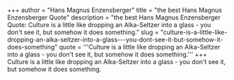 +++
author = "Hans Magnus Enzensberger"
title = "the best Hans Magnus Enzensberger Quote"
description = "the best Hans Magnus Enzensberger Quote: Culture is a little like dropping an Alka-Seltzer into a glass - you don't see it, but somehow it does something."
slug = "culture-is-a-little-like-dropping-an-alka-seltzer-into-a-glass---you-dont-see-it-but-somehow-it-does-something"
quote = '''Culture is a little like dropping an Alka-Seltzer into a glass - you don't see it, but somehow it does something.'''
+++
Culture is a little like dropping an Alka-Seltzer into a glass - you don't see it, but somehow it does something.
